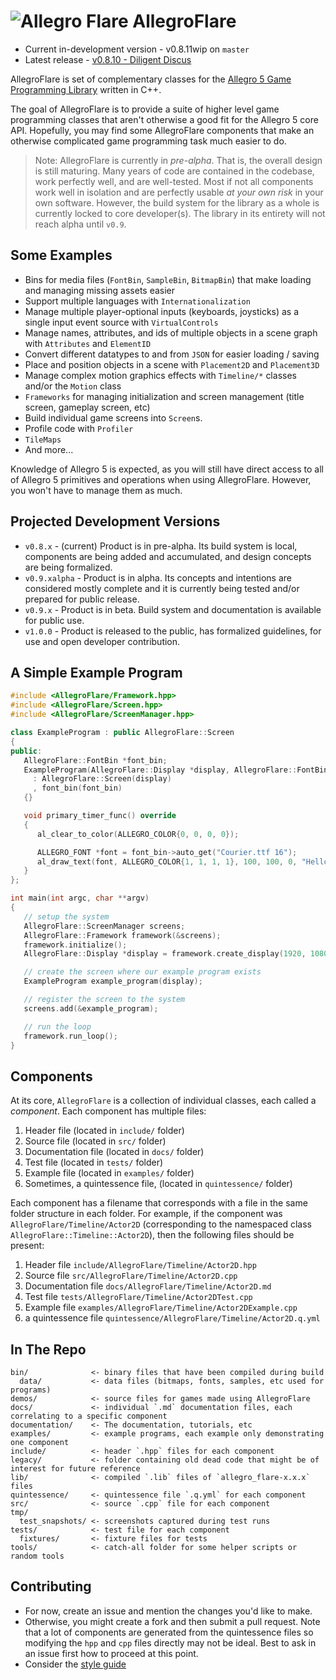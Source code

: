 ![Allegro Flare](bin/data/bitmaps/allegro_flare_logo-04.png?raw=true) AllegroFlare
=============

* Current in-development version - v0.8.11wip on `master`
* Latest release - [v0.8.10 - Diligent Discus](https://github.com/allegroflare/allegro_flare/releases/tag/v0.8.10)


AllegroFlare is set of complementary classes for the [Allegro 5 Game Programming Library](http://liballeg.org) written in C++.

The goal of AllegroFlare is to provide a suite of higher level game programming classes that aren't otherwise a good fit for the Allegro 5 core API.  Hopefully, you may find some AllegroFlare components that make an otherwise complicated game programming task much easier to do.

> Note:
> AllegroFlare is currently in *pre-alpha*.  That is, the overall design is still maturing.  Many years of code are contained in the codebase, work perfectly well, and are well-tested.  Most if not all components work well in isolation and are perfectly usable *at your own risk* in your own software.  However, the build system for the library as a whole is currently locked to core developer(s). The library in its entirety will not reach alpha until `v0.9`.


## Some Examples

- Bins for media files (`FontBin`, `SampleBin`, `BitmapBin`) that make loading and managing missing assets easier
- Support multiple languages with `Internationalization`
- Manage multiple player-optional inputs (keyboards, joysticks) as a single input event source with `VirtualControls`
- Manage names, attributes, and ids of multiple objects in a scene graph with `Attributes` and `ElementID`
- Convert different datatypes to and from `JSON` for easier loading / saving
- Place and position objects in a scene with `Placement2D` and `Placement3D`
- Manage complex motion graphics effects with `Timeline/*` classes and/or the `Motion` class
- `Frameworks` for managing initialization and screen management (title screen, gameplay screen, etc)
- Build individual game screens into `Screen`s.
- Profile code with `Profiler`
- `TileMaps`
- And more...

Knowledge of Allegro 5 is expected, as you will still have direct access to all of Allegro 5 primitives and operations when using AllegroFlare.  However, you won't have to manage them as much.

## Projected Development Versions

- `v0.8.x` - (current) Product is in pre-alpha. Its build system is local, components are being added and accumulated, and design concepts are being formalized.
- `v0.9.xalpha` - Product is in alpha. Its concepts and intentions are considered mostly complete and it is currently being tested and/or prepared for public release.
- `v0.9.x` - Product is in beta. Build system and documentation is available for public use.
- `v1.0.0` - Product is released to the public, has formalized guidelines, for use and open developer contribution.


## A Simple Example Program

```cpp
#include <AllegroFlare/Framework.hpp>
#include <AllegroFlare/Screen.hpp>
#include <AllegroFlare/ScreenManager.hpp>

class ExampleProgram : public AllegroFlare::Screen
{
public:
   AllegroFlare::FontBin *font_bin;
   ExampleProgram(AllegroFlare::Display *display, AllegroFlare::FontBin *font_bin)
     : AllegroFlare::Screen(display)
     , font_bin(font_bin)
   {}

   void primary_timer_func() override
   {
      al_clear_to_color(ALLEGRO_COLOR{0, 0, 0, 0});

      ALLEGRO_FONT *font = font_bin->auto_get("Courier.ttf 16");
      al_draw_text(font, ALLEGRO_COLOR{1, 1, 1, 1}, 100, 100, 0, "Hello AllegroFlare!");
   }
};

int main(int argc, char **argv)
{
   // setup the system
   AllegroFlare::ScreenManager screens;
   AllegroFlare::Framework framework(&screens);
   framework.initialize();
   AllegroFlare::Display *display = framework.create_display(1920, 1080);

   // create the screen where our example program exists
   ExampleProgram example_program(display);

   // register the screen to the system
   screens.add(&example_program);

   // run the loop
   framework.run_loop();
}
```

## Components

At its core, `AllegroFlare` is a collection of individual classes, each called a _component_.  Each component has multiple files:

1. Header file (located in `include/` folder)
2. Source file (located in `src/` folder)
3. Documentation file (located in `docs/` folder)
4. Test file (located in `tests/` folder)
4. Example file (located in `examples/` folder)
5. Sometimes, a quintessence file, (located in `quintessence/` folder)


Each component has a filename that corresponds with a file in the same folder structure in each folder.  For example, if the component was `AllegroFlare/Timeline/Actor2D` (corresponding to the namespaced class `AllegroFlare::Timeline::Actor2D`), then the following files should be present:

1. Header file `include/AllegroFlare/Timeline/Actor2D.hpp`
2. Source file `src/AllegroFlare/Timeline/Actor2D.cpp`
3. Documentation file  `docs/AllegroFlare/Timeline/Actor2D.md`
4. Test file `tests/AllegroFlare/Timeline/Actor2DTest.cpp`
4. Example file `examples/AllegroFlare/Timeline/Actor2DExample.cpp`
5. a quintessence file `quintessence/AllegroFlare/Timeline/Actor2D.q.yml`

## In The Repo

```
bin/              <- binary files that have been compiled during build
  data/           <- data files (bitmaps, fonts, samples, etc used for programs)
demos/            <- source files for games made using AllegroFlare
docs/             <- individual `.md` documentation files, each correlating to a specific component
documentation/    <- The documentation, tutorials, etc
examples/         <- example programs, each example only demonstrating one component
include/          <- header `.hpp` files for each component
legacy/           <- folder containing old dead code that might be of interest for future reference
lib/              <- compiled `.lib` files of `allegro_flare-x.x.x` files
quintessence/     <- quintessence file `.q.yml` for each component
src/              <- source `.cpp` file for each component
tmp/
  test_snapshots/ <- screenshots captured during test runs
tests/            <- test file for each component
  fixtures/       <- fixture files for tests
tools/            <- catch-all folder for some helper scripts or random tools
```

## Contributing

- For now, create an issue and mention the changes you'd like to make.
- Otherwise, you might create a fork and then submit a pull request.  Note that a lot of components are generated from the quintessence files so modifying the `hpp` and `cpp` files directly may not be ideal.  Best to ask in an issue first how to proceed at this point.
- Consider the [style guide](https://github.com/allegroflare/allegro_flare/blob/master/documentation/style_guide.md)



